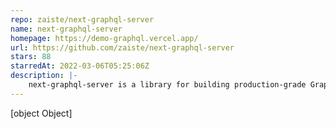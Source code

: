```yaml
---
repo: zaiste/next-graphql-server
name: next-graphql-server
homepage: https://demo-graphql.vercel.app/
url: https://github.com/zaiste/next-graphql-server
stars: 88
starredAt: 2022-03-06T05:25:06Z
description: |-
    next-graphql-server is a library for building production-grade GraphQL servers using Next.js with API Routes
---
```


[object Object]
